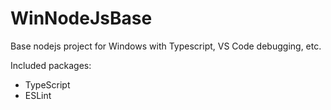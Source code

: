 # WinNodeJsBase
Base nodejs project for Windows with Typescript, VS Code debugging, etc.

Included packages:

* TypeScript
* ESLint